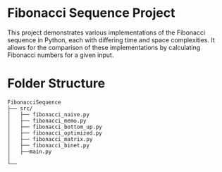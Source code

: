 # Fibonacci Sequence Project
This project demonstrates various implementations of the Fibonacci sequence in Python, each with differing time and space complexities. It allows for the comparison of these implementations by calculating Fibonacci numbers for a given input.

# Folder Structure
    
    FibonacciSequence
    ├── src/                   
    │   ├── fibonacci_naive.py             
    │   ├── fibonacci_memo.py            
    │   ├── fibonacci_bottom_up.py            
    │   ├── fibonacci_optimized.py         
    │   ├── fibonacci_matrix.py
    │   ├── fibonacci_binet.py  
    │   ├──main.py 
    │
    └── 




